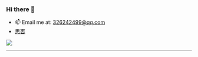 ### Hi there 👋
- 📫 Email me at: 326242499@qq.com
- [思否](https://segmentfault.com/u/djz)

![](https://github-readme-stats.vercel.app/api?username=hugeorange)

------



<!--
**hugeorange/hugeorange** is a ✨ _special_ ✨ repository because its `README.md` (this file) appears on your GitHub profile.

Here are some ideas to get you started:

- 🔭 I’m currently working on ...
- 🌱 I’m currently learning ...
- 👯 I’m looking to collaborate on ...
- 🤔 I’m looking for help with ...
- 💬 Ask me about ...
- 📫 How to reach me: ...
- 😄 Pronouns: ...
- ⚡ Fun fact: ...
-->
